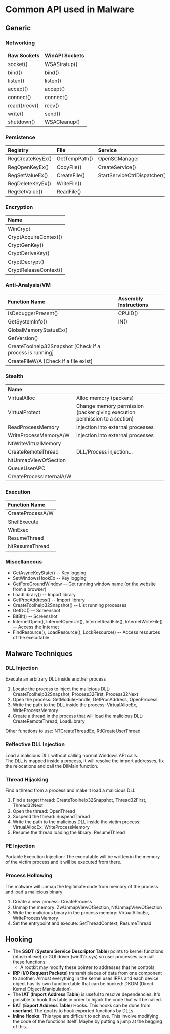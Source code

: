# Common API used in Malware

## Generic

### Networking

| Raw Sockets | WinAPI Sockets |
| :--- | :--- |
| socket\(\) | WSAStratup\(\) |
| bind\(\) | bind\(\) |
| listen\(\) | listen\(\) |
| accept\(\) | accept\(\) |
| connect\(\) | connect\(\) |
| read\(\)/recv\(\) | recv\(\) |
| write\(\) | send\(\) |
| shutdown\(\) | WSACleanup\(\) |

### Persistence

| Registry | File | Service |
| :--- | :--- | :--- |
| RegCreateKeyEx\(\) | GetTempPath\(\) | OpenSCManager |
| RegOpenKeyEx\(\) | CopyFile\(\) | CreateService\(\) |
| RegSetValueEx\(\) | CreateFile\(\) | StartServiceCtrlDispatcher\(\) |
| RegDeleteKeyEx\(\) | WriteFile\(\) |  |
| RegGetValue\(\) | ReadFile\(\) |  |

### Encryption

| Name |
| :--- |
| WinCrypt |
| CryptAcquireContext\(\) |
| CryptGenKey\(\) |
| CryptDeriveKey\(\) |
| CryptDecrypt\(\) |
| CryptReleaseContext\(\) |

### Anti-Analysis/VM

| Function Name | Assembly Instructions |
| :--- | :--- |
| IsDebuggerPresent\(\) | CPUID\(\) |
| GetSystemInfo\(\) | IN\(\) |
| GlobalMemoryStatusEx\(\) |  |
| GetVersion\(\) |  |
| CreateToolhelp32Snapshot \[Check if a process is running\] |  |
| CreateFileW/A \[Check if a file exist\] |  |

### Stealth

| Name |  |
| :--- | :--- |
| VirtualAlloc | Alloc memory \(packers\) |
| VirtualProtect | Change memory permission \(packer giving execution permission to a section\) |
| ReadProcessMemory | Injection into external processes |
| WriteProcessMemoryA/W | Injection into external processes |
| NtWriteVirtualMemory |  |
| CreateRemoteThread | DLL/Process injection... |
| NtUnmapViewOfSection |  |
| QueueUserAPC |  |
| CreateProcessInternalA/W |  |

### Execution

| Function Name |
| :--- |
| CreateProcessA/W |
| ShellExecute |
| WinExec |
| ResumeThread |
| NtResumeThread |

### Miscellaneous

* GetAsyncKeyState\(\) -- Key logging
* SetWindowsHookEx -- Key logging
* GetForeGroundWindow -- Get running window name \(or the website from a browser\)
* LoadLibrary\(\) -- Import library
* GetProcAddress\(\) -- Import library
* CreateToolhelp32Snapshot\(\) -- List running processes
* GetDC\(\) -- Screenshot
* BitBlt\(\) -- Screenshot
* InternetOpen\(\), InternetOpenUrl\(\), InternetReadFile\(\), InternetWriteFile\(\) -- Access the Internet
* FindResource\(\), LoadResource\(\), LockResource\(\) -- Access resources of the executable

## Malware Techniques

### DLL Injection

Execute an arbitrary DLL inside another process

1. Locate the process to inject the malicious DLL: CreateToolhelp32Snapshot, Process32First, Process32Next
2. Open the process: GetModuleHandle, GetProcAddress, OpenProcess
3. Write the path to the DLL inside the process: VirtualAllocEx, WriteProcessMemory
4. Create a thread in the process that will load the malicious DLL: CreateRemoteThread, LoadLibrary

Other functions to use: NTCreateThreadEx, RtlCreateUserThread

### Reflective DLL Injection

Load a malicious DLL without calling normal Windows API calls.  
The DLL is mapped inside a process, it will resolve the import addresses, fix the relocations and call the DllMain function.

### Thread Hijacking

Find a thread from a process and make it load a malicious DLL

1. Find a target thread: CreateToolhelp32Snapshot, Thread32First, Thread32Next
2. Open the thread: OpenThread
3. Suspend the thread: SuspendThread
4. Write the path to the malicious DLL inside the victim process: VirtualAllocEx, WriteProcessMemory
5. Resume the thread loading the library: ResumeThread

### PE Injection

Portable Execution Injection: The executable will be written in the memory of the victim process and it will be executed from there.

### Process Hollowing

The malware will unmap the legitimate code from memory of the process and load a malicious binary

1. Create a new process: CreateProcess
2. Unmap the memory: ZwUnmapViewOfSection, NtUnmapViewOfSection
3. Write the malicious binary in the process memory: VirtualAllocEc, WriteProcessMemory
4. Set the entrypoint and execute: SetThreadContext, ResumeThread

## Hooking

* The **SSDT** \(**System Service Descriptor Table**\) points to kernel functions \(ntoskrnl.exe\) or GUI driver \(win32k.sys\) so user processes can call these functions.
  * A rootkit may modify these pointer to addresses that he controls
* **IRP** \(**I/O Request Packets**\) transmit pieces of data from one component to another. Almost everything in the kernel uses IRPs and each device object has its own function table that can be hooked: DKOM \(Direct Kernel Object Manipulation\)
* The **IAT** \(**Import Address Table**\) is useful to resolve dependencies. It's possible to hook this table in order to hijack the code that will be called.
* **EAT** \(**Export Address Table**\) Hooks. This hooks can be done from **userland**. The goal is to hook exported functions by DLLs.
* **Inline Hooks**: This type are difficult to achieve. This involve modifying the code of the functions itself. Maybe by putting a jump at the begging of this.

